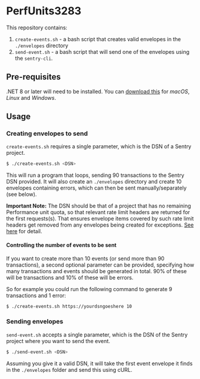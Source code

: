 # PerfUnits3283
 
This repository contains:
1. `create-events.sh` - a bash script that creates valid envelopes in the `./envelopes` directory
2. `send-event.sh` - a bash script that will send one of the envelopes using the `sentry-cli`. 

## Pre-requisites

.NET 8 or later will need to be installed. You can [download this](https://dotnet.microsoft.com/en-us/download/dotnet/8.0) for *macOS*, *Linux* and *Windows*. 

## Usage

### Creating envelopes to send

`create-events.sh` requires a single parameter, which is the DSN of a Sentry project. 

```zsh
$ ./create-events.sh <DSN>
```

This will run a program that loops, sending 90 transactions to the Sentry DSN provided. It will also create an `./envelopes` directory and create 10 envelopes containing errors, which can then be sent manually/separately (see below). 

**Important Note:** The DSN should be that of a project that has no remaining Performance unit quota, so that relevant rate limit headers are returned for the first requests(s). That ensures envelope items covered by such rate limit headers get removed from any envelopes being created for exceptions. [See here](https://github.com/getsentry/sentry-dotnet/blob/main/src/Sentry/Http/HttpTransportBase.cs#L97-L99) for detail.

#### Controlling the number of events to be sent

If you want to create more than 10 events (or send more than 90 transactions), a second optional parameter can be provided, specifying how many transactions and events should be generated in total. 90% of these will be transactions and 10% of these will be errors.

So for example you could run the following command to generate 9 transactions and 1 error:

```zsh
$ ./create-events.sh https://yourdsngoeshere 10
```

### Sending envelopes

`send-event.sh` accepts a single parameter, which is the DSN of the Sentry project where you want to send the event. 

```zsh
$ ./send-event.sh <DSN>
```

Assuming you give it a valid DSN, it will take the first event envelope it finds in the `./envelopes` folder and send this using cURL.